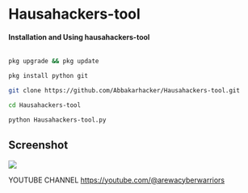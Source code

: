 # Hausahackers-tool

#### Installation and Using hausahackers-tool

```bash

pkg upgrade && pkg update 

pkg install python git

git clone https://github.com/Abbakarhacker/Hausahackers-tool.git

cd Hausahackers-tool 

python Hausahackers-tool.py

```
## Screenshot

<img src="core/lScreenshot_20230222-152914.png">

YOUTUBE CHANNEL 
https://youtube.com/@arewacyberwarriors
